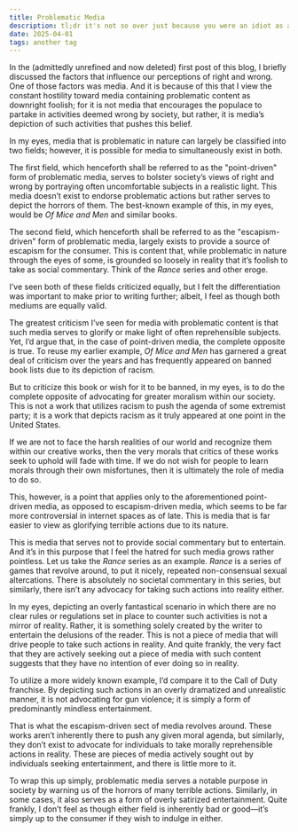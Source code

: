 ```yaml
---
title: Problematic Media
description: tl;dr it's not so over just because you were an idiot as a 12 year old.
date: 2025-04-01
tags: another tag
---
```


In the (admittedly unrefined and now deleted) first post of this blog, I briefly discussed the factors that influence our perceptions of right and wrong. One of those factors was media. And it is because of this that I view the constant hostility toward media containing problematic content as downright foolish; for it is not media that encourages the populace to partake in activities deemed wrong by society, but rather, it is media’s depiction of such activities that pushes this belief.

In my eyes, media that is problematic in nature can largely be classified into two fields; however, it is possible for media to simultaneously exist in both.

The first field, which henceforth shall be referred to as the "point-driven" form of problematic media, serves to bolster society’s views of right and wrong by portraying often uncomfortable subjects in a realistic light. This media doesn’t exist to endorse problematic actions but rather serves to depict the horrors of them. The best-known example of this, in my eyes, would be *Of Mice and Men* and similar books.

The second field, which henceforth shall be referred to as the "escapism-driven" form of problematic media, largely exists to provide a source of escapism for the consumer. This is content that, while problematic in nature through the eyes of some, is grounded so loosely in reality that it’s foolish to take as social commentary. Think of the *Rance* series and other eroge.

I’ve seen both of these fields criticized equally, but I felt the differentiation was important to make prior to writing further; albeit, I feel as though both mediums are equally valid.

The greatest criticism I’ve seen for media with problematic content is that such media serves to glorify or make light of often reprehensible subjects. Yet, I’d argue that, in the case of point-driven media, the complete opposite is true. To reuse my earlier example, *Of Mice and Men* has garnered a great deal of criticism over the years and has frequently appeared on banned book lists due to its depiction of racism.

But to criticize this book or wish for it to be banned, in my eyes, is to do the complete opposite of advocating for greater moralism within our society. This is not a work that utilizes racism to push the agenda of some extremist party; it is a work that depicts racism as it truly appeared at one point in the United States.

If we are not to face the harsh realities of our world and recognize them within our creative works, then the very morals that critics of these works seek to uphold will fade with time. If we do not wish for people to learn morals through their own misfortunes, then it is ultimately the role of media to do so.

This, however, is a point that applies only to the aforementioned point-driven media, as opposed to escapism-driven media, which seems to be far more controversial in internet spaces as of late. This is media that is far easier to view as glorifying terrible actions due to its nature.

This is media that serves not to provide social commentary but to entertain. And it’s in this purpose that I feel the hatred for such media grows rather pointless. Let us take the *Rance* series as an example. *Rance* is a series of games that revolve around, to put it nicely, repeated non-consensual sexual altercations. There is absolutely no societal commentary in this series, but similarly, there isn’t any advocacy for taking such actions into reality either.

In my eyes, depicting an overly fantastical scenario in which there are no clear rules or regulations set in place to counter such activities is not a mirror of reality. Rather, it is something solely created by the writer to entertain the delusions of the reader. This is not a piece of media that will drive people to take such actions in reality. And quite frankly, the very fact that they are actively seeking out a piece of media with such content suggests that they have no intention of ever doing so in reality.

To utilize a more widely known example, I’d compare it to the Call of Duty franchise. By depicting such actions in an overly dramatized and unrealistic manner, it is not advocating for gun violence; it is simply a form of predominantly mindless entertainment.

That is what the escapism-driven sect of media revolves around. These works aren’t inherently there to push any given moral agenda, but similarly, they don’t exist to advocate for individuals to take morally reprehensible actions in reality. These are pieces of media actively sought out by individuals seeking entertainment, and there is little more to it.

To wrap this up simply, problematic media serves a notable purpose in society by warning us of the horrors of many terrible actions. Similarly, in some cases, it also serves as a form of overly satirized entertainment. Quite frankly, I don’t feel as though either field is inherently bad or good—it’s simply up to the consumer if they wish to indulge in either.